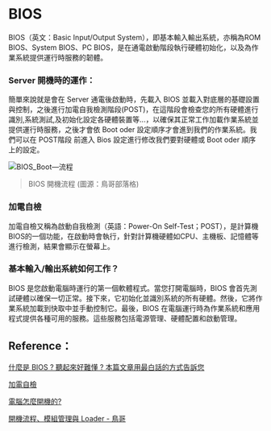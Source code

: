 # BIOS
BIOS（英文：Basic Input/Output System），即基本輸入輸出系統，亦稱為ROM BIOS、System BIOS、PC BIOS，是在通電啟動階段執行硬體初始化，以及為作業系統提供運行時服務的韌體。

### Server 開機時的運作：
簡單來說就是會在 Server 通電後啟動時，先載入 BIOS 並載入對底層的基礎設置與控制，之後進行加電自我檢測階段(POST)，在這階段會檢查您的所有硬體進行識別,系統測試,及初始化設定各硬體裝置等...，以確保其正常工作加載作業系統並提供運行時服務，之後才會依 Boot oder 設定順序才會進到我們的作業系統。我們可以在 POST階段 前進入 Bios 設定進行修改我們要對硬體或 Boot oder 順序上的設定。

![BIOS_Boot—流程](https://linux.vbird.org/linux_basic/centos7/0510osloader//osloader-flow-initramfs.jpg)
> BIOS 開機流程 (圖源：鳥哥部落格)

### 加電自檢
加電自檢又稱為啟動自我檢測（英語：Power-On Self-Test；POST），是計算機BIOS的一個功能，在啟動時會執行，針對計算機硬體如CPU、主機板、記憶體等進行檢測，結果會顯示在螢幕上。

### 基本輸入/輸出系統如何工作？
BIOS 是您啟動電腦時運行的第一個軟體程式。當您打開電腦時，BIOS 會首先測試硬體以確保一切正常。接下來，它初始化並識別系統的所有硬體。然後，它將作業系統加載到快取中並手動控制它。最後，BIOS 在電腦運行時為作業系統和應用程式提供各種可用的服務。這些服務包括電源管理、硬體配置和啟動管理。


## Reference：
[什麼是 BIOS ? 聽起來好難懂 ? 本篇文章用最白話的方式告訴您](https://tw.easeus.com/diskmanager/what-is-bios.html)

[加電自檢](https://zh.wikipedia.org/zh-tw/%E5%8A%A0%E7%94%B5%E8%87%AA%E6%A3%80)

[電腦怎麼開機的?](https://ithelp.ithome.com.tw/articles/10308633)

[開機流程、模組管理與 Loader  - 鳥哥](https://linux.vbird.org/linux_basic/centos7/0510osloader.php)
